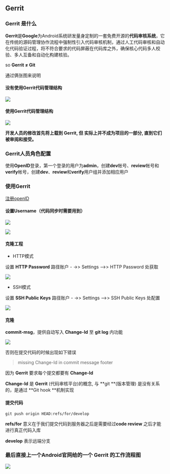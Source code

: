 ## Gerrit 

### Gerrit 是什么

**Gerrit**是**Google**为Android系统研发量身定制的一套免费开源的**代码审核系统**，它在传统的源码管理协作流程中强制性引入代码审核机制，通过人工代码审核和自动化代码验证过程，将不符合要求的代码屏蔽在代码库之外，确保核心代码多人校验、多人互备和自动化构建核验。


so **Gerrit ≠ Git**

通过俩张图来说明

#### 没有使用Gerrit代码管理结构

![](https://ywp3ec89p0.feishu.cn/file/boxcn2qzuKCD5RsSMIGCC7TrKEc)

#### 使用Gerrit代码管理结构

![](https://ywp3ec89p0.feishu.cn/file/boxcn0SsXF8JgiRcR4EgLiNp0Uc)

**开‎发人员的修改首先将上载到 Gerrit, 但 实际上并不成为项目的一部分, 直到它们被审阅和接受。**

### Gerrit人员角色配置

使用**OpenID**登录，第一个登录的用户为**admin**，创建**dev**帐号、**review**帐号和**verify**帐号，创建**dev**、**review**和**verify**用户组并添加相应用户

### 使用Gerrit

[注册openID](https://git.yeecall.com)

#### 设置Username（代码同步时需要用到）

![](https://ywp3ec89p0.feishu.cn/file/boxcnbyczb8VNGrnEZQrEm4UZSh)

![](https://ywp3ec89p0.feishu.cn/file/boxcnXrDF2gQmPGp8ZVkOGuc0jc)

#### 克隆工程

* HTTP模式

设置 **HTTP Password** 路径账户 - ->> Settings -->> HTTP Password 处获取

![](https://ywp3ec89p0.feishu.cn/file/boxcnc0HJwUT8Q6t7RbMhW7rNkd)

* SSH模式

设置 **SSH Public Keys** 路径账户 - ->> Settings -->> SSH Public Keys 处配置

![](https://ywp3ec89p0.feishu.cn/file/boxcn8HguBuCrPDApNmfzRIJXBe)

#### 克隆

**commit-msg**，提供自动写入 **Change-Id** 至 **git log** 内功能

![](https://ywp3ec89p0.feishu.cn/file/boxcnhk1LcPFOi3RnJTA5OyWQic)

否则在提交代码的时候出现如下错误

> missing Change-Id in commit message footer

因为 **Gerrit** 要求每个提交都要有 **Change-Id** 

**Change-Id** 是 **Gerrit** (代码审核平台)的概念, 与 **git **(版本管理) 是没有关系的，是通过 **Git hook **机制实现

#### 提交代码

`git push origin HEAD:refs/for/develop`

**refs/for** 意义在于我们提交代码到服务器之后是需要经过**code review** 之后才能进行真正代码入库

**develop** 表示远端分支

### 最后直接上一个Android官网给的一个 Gerrit 的工作流程图

![](https://ywp3ec89p0.feishu.cn/file/boxcnhmBK6HZMZXOt9kM5LAY1RL)





